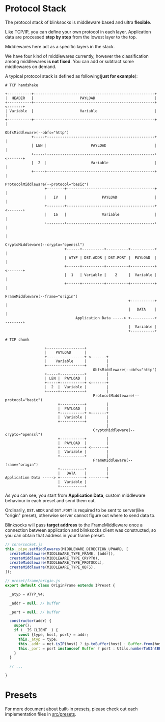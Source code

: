 # Protocol Stack

The protocol stack of blinksocks is middleware based and ultra **flexible**.

Like TCP/IP, you can define your own protocol in each layer.
Application data are processed **step by step** from the lowest layer to the top.

Middlewares here act as a specific layers in the stack.

We have four kind of middlewares currently, however the classification among middlewares **is not fixed**.
You can add or subtract some middlewares on demand.

A typical protocol stack is defined as following(**just for example**):

```
# TCP handshake

+-----------+-------------------------------------------------------+
|  HEADER   |                     PAYLOAD                           |
+-----------+-------------------------------------------------------+ <-------+
| Variable  |                     Variable                          |         |
+-----------+-------------------------------------------------------+         |
                                                                        ObfsMiddleware(--obfs="http")
            +-----+-------------------------------------------------+         |
            | LEN |                    PAYLOAD                      |         |
            +-----+-------------------------------------------------+ <-------+
            |  2  |                    Variable                     |         |
            +-----+-------------------------------------------------+         |
                                                                        ProtocolMiddleware(--protocol="basic")
                  +--------+----------------------------------------+         |
                  |   IV   |                PAYLOAD                 |         |
                  +--------+----------------------------------------+ <-------+
                  |   16   |                Variable                |         |
                  +--------+----------------------------------------+         |
                                                                              |
                                                                        CryptoMiddleware(--crypto="openssl")
                           +------+----------+----------+-----------+         |
                           | ATYP | DST.ADDR | DST.PORT |  PAYLOAD  |         |
                           +------+----------+----------+-----------+ <-------+
                           |  1   | Variable |    2     |  Variable |         |
                           +------+----------+----------+-----------+         |
                                                                        FrameMiddleware(--frame="origin")
                                                        +-----------+         |
                                                        |   DATA    |         |
                                Application Data -----> +-----------+ --------+
                                                        |  Variable |
                                                        +-----------+

# TCP chunk

                  +-----------------+
                  |    PAYLOAD      |
                  +-----------------+ <-------+
                  |    Variable     |         |
                  +-----------------+         |
                                        ObfsMiddleware(--obfs="http")
                  +-----+-----------+         |
                  | LEN |  PAYLOAD  |         |
                  +-----+-----------+ <-------+
                  |  2  |  Variable |         |
                  +-----+-----------+         |
                                        ProtocolMiddleware(--protocol="basic")
                        +-----------+         |
                        |  PAYLOAD  |         |
                        +-----------+ <-------+
                        |  Variable |         |
                        +-----------+         |
                                              |
                                        CryptoMiddleware(--crypto="openssl")
                        +-----------+         |
                        |  PAYLOAD  |         |
                        +-----------+ <-------+
                        |  Variable |         |
                        +-----------+         |
                                        FrameMiddleware(--frame="origin")
                        +-----------+         |
                        |   DATA    |         |
Application Data -----> +-----------+ --------+
                        |  Variable |
                        +-----------+
```

As you can see, you start from **Application Data**, custom middleware behaviour in each preset and
send them out.

Ordinarily, `DST.ADDR` and `DST.PORT` is required to be sent to server(like "origin" preset),
otherwise server cannot figure out where to send data to.

Blinksocks will pass **target address** to the FrameMiddleware once a connection between application
and blinksocks client was constructed, so you can obtain that address in your frame preset.

```js
// core/socket.js
this._pipe.setMiddlewares(MIDDLEWARE_DIRECTION_UPWARD, [
  createMiddleware(MIDDLEWARE_TYPE_FRAME, [addr]),
  createMiddleware(MIDDLEWARE_TYPE_CRYPTO),
  createMiddleware(MIDDLEWARE_TYPE_PROTOCOL),
  createMiddleware(MIDDLEWARE_TYPE_OBFS),
]);
```

```js
// preset/frame/origin.js
export default class OriginFrame extends IPreset {

  _atyp = ATYP_V4;

  _addr = null; // buffer

  _port = null; // buffer

  constructor(addr) {
    super();
    if (__IS_CLIENT__) {
      const {type, host, port} = addr;
      this._atyp = type;
      this._addr = net.isIP(host) ? ip.toBuffer(host) : Buffer.from(host);
      this._port = port instanceof Buffer ? port : Utils.numberToUIntBE(port);
    }
  }

  // ...

}
```

# Presets

For more document about built-in presets, please check out each implementation
files in [src/presets](../../../src/presets).
